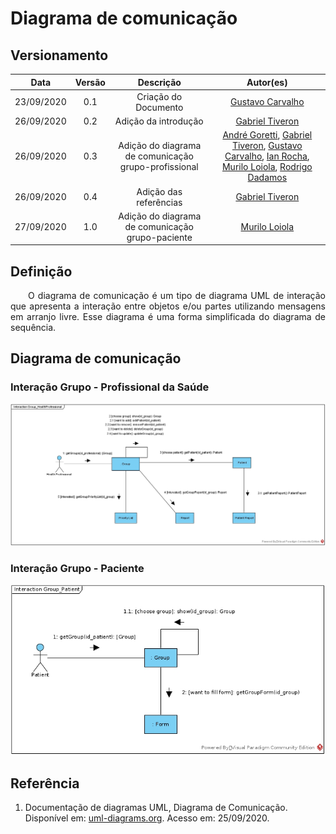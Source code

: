 # Diagrama de comunicação
## Versionamento
| Data | Versão | Descrição | Autor(es) |
|:----:|:------:|:---------:|:---------:|
| 23/09/2020 | 0.1 | Criação do Documento | [Gustavo Carvalho](https://github.com/gustavocarvalho1002) |
| 26/09/2020 | 0.2 | Adição da introdução | [Gabriel Tiveron](https://github.com/GabrielTiveron) |
| 26/09/2020 | 0.3 | Adição do diagrama de comunicação grupo-profissional | [André Goretti](https://github.com/AGoretti), [Gabriel Tiveron](https://github.com/GabrielTiveron), [Gustavo Carvalho](https://github.com/gustavocarvalho1002), [Ian Rocha](https://github.com/IanPSRocha), [Murilo Loiola](https://github.com/murilo-dan), [Rodrigo Dadamos](https://github.com/Rdadamos) |
| 26/09/2020 | 0.4 | Adição das referências | [Gabriel Tiveron](https://github.com/GabrielTiveron)|
| 27/09/2020 | 1.0 | Adição do diagrama de comunicação grupo-paciente | [Murilo Loiola](https://github.com/murilo-dan)|

## Definição

<p align="justify">&emsp;&emsp;O diagrama de comunicação é um tipo de diagrama UML de interação que apresenta a interação entre objetos e/ou partes utilizando mensagens em arranjo livre. Esse diagrama é uma forma simplificada do diagrama de sequência.</p>

## Diagrama de comunicação

### Interação Grupo - Profissional da Saúde
[![diagrama_comunicação_profissional](./img/diagrama_comunicacao_profissional.jpg)](./img/diagrama_comunicacao_profissional.jpg)

### Interação Grupo - Paciente
[![diagrama_comunicação_paciente](./img/diagrama_de_comunicacao_paciente.jpg)](./img/diagrama_de_comunicacao_paciente.jpg)

## Referência

1. Documentação de diagramas UML, Diagrama de Comunicação. Disponível em: [uml-diagrams.org](https://www.uml-diagrams.org/communication-diagrams.html). Acesso em: 25/09/2020.
